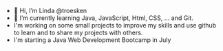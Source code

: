 - 👋 Hi, I’m Linda @troesken
- 🌱 I’m currently learning Java, JavaScript, Html, CSS, ... and Git.
-    I'm working on some small projects to improve my skills and use github to learn and to share my projects with others.
-    I'm starting a Java Web Development Bootcamp in July


<!---
- 👀 I’m interested in ...
- 💞️ I’m looking to collaborate on ...
- 📫 How to reach me ...

troesken/troesken is a ✨ special ✨ repository because its `README.md` (this file) appears on your GitHub profile.
You can click the Preview link to take a look at your changes.
--->
